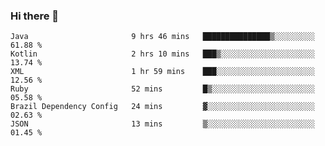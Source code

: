 ### Hi there 👋

<!--START_SECTION:waka-->

```text
Java                       9 hrs 46 mins   ███████████████▒░░░░░░░░░   61.88 %
Kotlin                     2 hrs 10 mins   ███▒░░░░░░░░░░░░░░░░░░░░░   13.74 %
XML                        1 hr 59 mins    ███░░░░░░░░░░░░░░░░░░░░░░   12.56 %
Ruby                       52 mins         █▒░░░░░░░░░░░░░░░░░░░░░░░   05.58 %
Brazil Dependency Config   24 mins         ▓░░░░░░░░░░░░░░░░░░░░░░░░   02.63 %
JSON                       13 mins         ▒░░░░░░░░░░░░░░░░░░░░░░░░   01.45 %
```

<!--END_SECTION:waka-->

<!--
**jerry-shao/jerry-shao** is a ✨ _special_ ✨ repository because its `README.md` (this file) appears on your GitHub profile.

Here are some ideas to get you started:

- 🔭 I’m currently working on ...
- 🌱 I’m currently learning ...
- 👯 I’m looking to collaborate on ...
- 🤔 I’m looking for help with ...
- 💬 Ask me about ...
- 📫 How to reach me: ...
- 😄 Pronouns: ...
- ⚡ Fun fact: ...
-->
